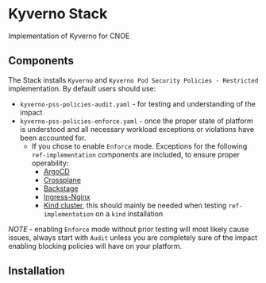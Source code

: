 # Kyverno Stack

Implementation of Kyverno for CNOE

## Components

The Stack installs `Kyverno` and `Kyverno Pod Security Policies - Restricted` implementation. By default users should use:
  - `kyverno-pss-policies-audit.yaml` - for testing and understanding of the impact
  - `kyverno-pss-policies-enforce.yaml` - once the proper state of platform is understood and all necessary workload exceptions or violations have been accounted for.
    - If you chose to enable `Enforce` mode. Exceptions for the following `ref-implementation` components are included, to ensure proper operability:
      - [ArgoCD](exceptions/argocd.yaml)
      - [Crossplane](exceptions/crossplane.yaml)
      - [Backstage](exceptions/backstage.yaml)
      - [Ingress-Nginx](exceptions/ingress-nginx.yaml)
      - [Kind cluster](exceptions/kind.yaml), this should mainly be needed when testing `ref-implementation` on a `kind` installation

*NOTE* - enabling `Enforce` mode without prior testing will most likely cause issues, always start with `Audit` unless you are completely sure of the impact enabling blocking policies will have on your platform.

## Installation
